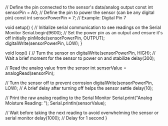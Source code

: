 // Define the pin connected to the sensor's data/analog output
const int sensorPin = A0;
// Define the pin to power the sensor (can be any digital pin)
const int sensorPowerPin = 7; // Example: Digital Pin 7

void setup() {
  // Initialize serial communication to see readings on the Serial Monitor
  Serial.begin(9600);
  // Set the power pin as an output and ensure it's off initially
  pinMode(sensorPowerPin, OUTPUT);
  digitalWrite(sensorPowerPin, LOW);
}

void loop() {
  // Turn the sensor on
  digitalWrite(sensorPowerPin, HIGH);
  // Wait a brief moment for the sensor to power on and stabilize
  delay(300); 

  // Read the analog value from the sensor
  int sensorValue = analogRead(sensorPin); 

  // Turn the sensor off to prevent corrosion
  digitalWrite(sensorPowerPin, LOW);
  // A brief delay after turning off helps the sensor settle
  delay(10); 

  // Print the raw analog reading to the Serial Monitor
  Serial.print("Analog Moisture Reading: ");
  Serial.println(sensorValue);

  // Wait before taking the next reading to avoid overwhelming the sensor or serial monitor
  delay(1000); // Delay for 1 second
}
